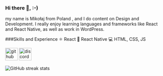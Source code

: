### Hi there 👋,  :-)
my name is Mikołaj from Poland , and I do content on Design and Development. I really enjoy learning languages and frameworks like React and React Native, as well as work in WordPress.

###Skills and Experience
⚛ React
📱 React Native
💻 HTML, CSS, JS



[<img src='https://cdn.jsdelivr.net/npm/simple-icons@3.0.1/icons/github.svg' alt='github' height='40'>](https://github.com/haqusiek)  [<img src='https://cdn.jsdelivr.net/npm/simple-icons@3.0.1/icons/discord.svg' alt='discord' height='40'>](HaQ#5702)  

![GitHub streak stats](https://github-readme-streak-stats.herokuapp.com/?user=haqusiek)  

